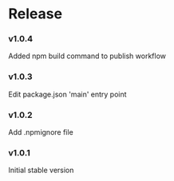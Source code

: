 # Release

### v1.0.4
Added npm build command to publish workflow

### v1.0.3
Edit package.json 'main' entry point

### v1.0.2
Add .npmignore file

### v1.0.1
Initial stable version